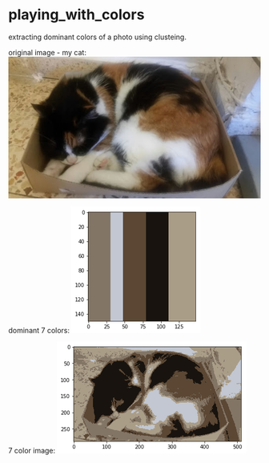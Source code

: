 # playing_with_colors
extracting dominant colors of a photo using clusteing.

original image - my cat:
![original image - my cat](https://github.com/dinka3737/playing_with_colors/blob/master/1993.jpg)

dominant 7 colors:
![dominant 7 colors](https://github.com/dinka3737/playing_with_colors/blob/master/clr_7_colors.png)

7 color image:
![7 color image](https://github.com/dinka3737/playing_with_colors/blob/master/clr_7_colors_pic.png)

